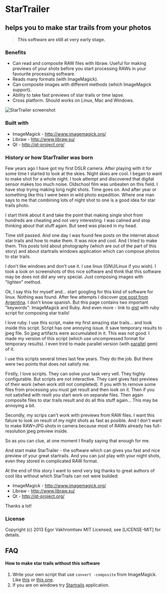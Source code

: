 # StarTrailer
## helps you to make star trails from your photos


> **This software are still at very early stage.**


### Benefits

* Can read and composite RAW files with libraw. Useful for making previews of your shots before you start processing RAWs in your favourite processing software.
* Reads many formats (with ImageMagick).
* Can composite images with different methods (which ImageMagick support).
* Ability to take fast previews of star trails or time lapse.
* Cross platform. Should works on Linux, Mac and Windows.


![StarTrailer screenshot][1]

### Built with

* ImageMagick - http://www.imagemagick.org/
* Libraw - http://www.libraw.su/
* Qt - http://qt-project.org/

### History or how StarTrailer was born

Few years ago I have got my first DSLR camera. After playing with it for some time I started to look at the skies.
Night skies are cool. I began to want to make shot for a whole night. I took attempt and discovered that
digital sensor makes too much noise. Oldschool film was unbeaten on this field. I have stop trying making
long night shots. Time goes on. And after year or something like this I were been in wild photo expedition.
Where one man says to me that combining lots of night shot to one is a good idea for star trails photo.

I start think about it and take the point that making single shot from hundreds are cheating and not
very interesting. I was calmed and stop thinking about that stuff again. But seed was placed in my head.

Time still passed. And one day I was found few posts on the internet about star trails and
how to make them. It was nice and cool. And I tried to make them. This posts told about photography
(which are out of the part of this story) and about startrails windows application which can compose photos to star trails.

I don't like windows and don't use it. I use linux (GNU/Linux if you wish).
I took a look on screenshots of this nice software and think that this software may be does not did any very special.
Just composing images with "lighten" method.

Ok, I say this for myself and... start googling for this kind of software for linux. Nothing was found.
After few attempts I discover [one post from Argentina][2].
I don't know spanish. But this page contains two important "keywords": ImageMagick and Ruby.
And even more - link to [gist][3] with ruby script for composing star trails!

I love ruby. I use this script, make my first amazing star trails... and look inside this script.
Script has one annoying issue. It save temporary results to jpeg file. So jpeg artifacts were accumulated in it.
This was not good. I made my version of this script (which use uncompressed format for temporary results).
I even trird to made parallel version (with [parallel][4] gem) of it.

I use this scripts several times last few years. They do the job. But there were two points that does not satisfy me.

Firstly, I love scripts. They can solve your task very vell. They highly configurable. But scripts are not interactive.
They cant gives fast previews of their work (when work still not completed). If you with to remove some files
from processing you must get result and then look on it. Then if you not satisfied with resilt you start work on separate files.
Then again composite files to star trails result and do all this stuff again... This may be annoying a bit.

Secondly, my scrips can't work with previews from RAW files. I want this fature to look on result of my night shots
as fast as posible. And I don't want to make RAW+JPG shots in camera because most of RAWs already has full-resolution jpeg preview inside.

So as you can clue, at one moment I finally saying that enough for me.

And start make StarTrailer - the software which can gives you fast and nice preview of your great startrails.
And you can just play with your night shots, even they stored in complicated RAW format.

At the end of this story I want to send very big thanks to great authors of cool libs without which StarTrails can not were builded:

* ImageMagick - http://www.imagemagick.org/
* Libraw - http://www.libraw.su/
* Qt - http://qt-project.org/

Thanks a lot!


### License

Copyright (c) 2013 Egor Vakhromtsev MIT Licensed, see [LICENSE-MIT] for details.

## FAQ

#### How to make star trails without this software

1. Write your own script that use `convert -composite` from ImageMagick. Like [this][3] or [this one][5].
2. If you are on windows try [Startrails][6] application.


  [1]: http://zuf.github.io/startrailer/StarTrailer_20131008.png
  [2]: http://ktulu.com.ar/blog/2012/03/25/star-trails-con-imagemagick/
  [3]: https://gist.github.com/luisparravicini/2194335
  [4]: https://github.com/grosser/parallel
  [5]: https://gist.github.com/zuf/6825447
  [6]: http://www.startrails.de/html/software.html
